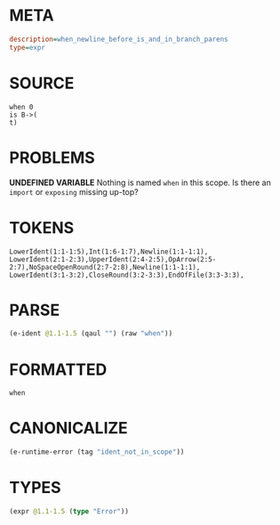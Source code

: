 # META
~~~ini
description=when_newline_before_is_and_in_branch_parens
type=expr
~~~
# SOURCE
~~~roc
when 0
is B->(
t)
~~~
# PROBLEMS
**UNDEFINED VARIABLE**
Nothing is named `when` in this scope.
Is there an `import` or `exposing` missing up-top?

# TOKENS
~~~zig
LowerIdent(1:1-1:5),Int(1:6-1:7),Newline(1:1-1:1),
LowerIdent(2:1-2:3),UpperIdent(2:4-2:5),OpArrow(2:5-2:7),NoSpaceOpenRound(2:7-2:8),Newline(1:1-1:1),
LowerIdent(3:1-3:2),CloseRound(3:2-3:3),EndOfFile(3:3-3:3),
~~~
# PARSE
~~~clojure
(e-ident @1.1-1.5 (qaul "") (raw "when"))
~~~
# FORMATTED
~~~roc
when
~~~
# CANONICALIZE
~~~clojure
(e-runtime-error (tag "ident_not_in_scope"))
~~~
# TYPES
~~~clojure
(expr @1.1-1.5 (type "Error"))
~~~
